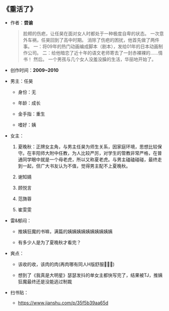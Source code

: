 ## 《重活了》

- 作者：**尝谕**
  
    > 脸颊的伤疤，让任昊在面对女人时都处于一种极度自卑的状态。
    一次意外车祸，任昊回到了高中时期。
    消除了伤疤的困扰，他首先做了两件事。
    一：将09年的热门动画编成脚本（剧本），发给01年的日本动画制作公司。
    二：给他暗恋了近十年的语文老师寄去了一封赤裸裸的……情书！
    然后。
    一个男孩与几个女人没羞没臊的生活，华丽地开始了。

- 创作时间：**2009~2010**

- 男主：任昊

  * 身份：无
  
  * 年龄：成长
  * 金手指：重生
  * 嗜好：姨

- 女主：

  1. 夏晚秋：正牌女主角，与男主任昊为师生关系，因家庭环境，思想比较保守。在丰阳师大附中任教，为人比较严厉，对学生的管教非常严格，在普通同学眼中就是一个母老虎，所以又称夏老虎。与男主磕磕碰碰，最终走到一起，但广大书友认为不值，觉得男主配不上夏晚秋。

  2. 谢知婧
  3. 顾悦言
  4. 范旖蓉
  5. 崔雯雯

- 雷&郁闷：

  * 推姨狂魔的书嘛，满篇的姨姨姨姨姨姨姨姨姨姨

  * 有多少人是为了夏晚秋才看完？

- 爽点：
  
  * 该收的收，该肉的肉(再肉哪有同人H版舒服👏👏👏)
  
  * 想到了《我真是大明星》瑟瑟发抖的单女主都快写完了，结果被TJ，推姨狂魔最终还是没能逃过制裁

- 扫书贴：
  
  * <https://www.jianshu.com/p/35f5b39aa65d>